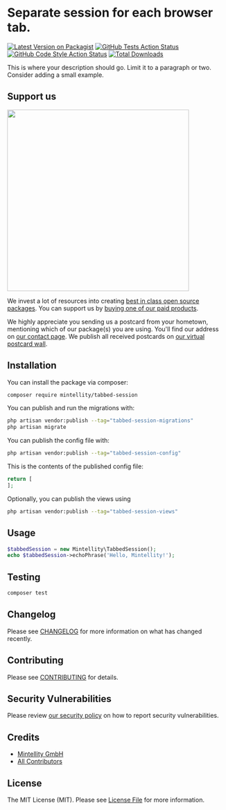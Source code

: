 # Separate session for each browser tab.

[![Latest Version on Packagist](https://img.shields.io/packagist/v/mintellity/tabbed-session.svg?style=flat-square)](https://packagist.org/packages/mintellity/tabbed-session)
[![GitHub Tests Action Status](https://img.shields.io/github/actions/workflow/status/mintellity/tabbed-session/run-tests.yml?branch=main&label=tests&style=flat-square)](https://github.com/mintellity/tabbed-session/actions?query=workflow%3Arun-tests+branch%3Amain)
[![GitHub Code Style Action Status](https://img.shields.io/github/actions/workflow/status/mintellity/tabbed-session/fix-php-code-style-issues.yml?branch=main&label=code%20style&style=flat-square)](https://github.com/mintellity/tabbed-session/actions?query=workflow%3A"Fix+PHP+code+style+issues"+branch%3Amain)
[![Total Downloads](https://img.shields.io/packagist/dt/mintellity/tabbed-session.svg?style=flat-square)](https://packagist.org/packages/mintellity/tabbed-session)

This is where your description should go. Limit it to a paragraph or two. Consider adding a small example.

## Support us

[<img src="https://github-ads.s3.eu-central-1.amazonaws.com/tabbed-session.jpg?t=1" width="419px" />](https://spatie.be/github-ad-click/tabbed-session)

We invest a lot of resources into creating [best in class open source packages](https://spatie.be/open-source). You can support us by [buying one of our paid products](https://spatie.be/open-source/support-us).

We highly appreciate you sending us a postcard from your hometown, mentioning which of our package(s) you are using. You'll find our address on [our contact page](https://spatie.be/about-us). We publish all received postcards on [our virtual postcard wall](https://spatie.be/open-source/postcards).

## Installation

You can install the package via composer:

```bash
composer require mintellity/tabbed-session
```

You can publish and run the migrations with:

```bash
php artisan vendor:publish --tag="tabbed-session-migrations"
php artisan migrate
```

You can publish the config file with:

```bash
php artisan vendor:publish --tag="tabbed-session-config"
```

This is the contents of the published config file:

```php
return [
];
```

Optionally, you can publish the views using

```bash
php artisan vendor:publish --tag="tabbed-session-views"
```

## Usage

```php
$tabbedSession = new Mintellity\TabbedSession();
echo $tabbedSession->echoPhrase('Hello, Mintellity!');
```

## Testing

```bash
composer test
```

## Changelog

Please see [CHANGELOG](CHANGELOG.md) for more information on what has changed recently.

## Contributing

Please see [CONTRIBUTING](CONTRIBUTING.md) for details.

## Security Vulnerabilities

Please review [our security policy](../../security/policy) on how to report security vulnerabilities.

## Credits

- [Mintellity GmbH](https://github.com/mintellity)
- [All Contributors](../../contributors)

## License

The MIT License (MIT). Please see [License File](LICENSE.md) for more information.

